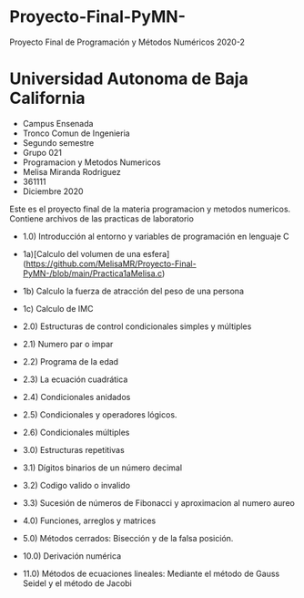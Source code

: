 # Proyecto-Final-PyMN-
Proyecto Final de Programación y Métodos Numéricos 2020-2  
# Universidad Autonoma de Baja California
* Campus Ensenada
* Tronco Comun de Ingenieria
* Segundo semestre
* Grupo 021
* Programacion y Metodos Numericos
* Melisa Miranda Rodriguez
* 361111
* Diciembre 2020

Este es el proyecto final de la materia programacion y metodos numericos.
Contiene archivos de las practicas de laboratorio
* 1.0) Introducción al entorno y variables de programación en lenguaje C 
* 1a)[Calculo del volumen de una esfera] (https://github.com/MelisaMR/Proyecto-Final-PyMN-/blob/main/Practica1aMelisa.c)
* 1b) Calculo la fuerza de atracción del peso de una persona
* 1c) Calculo de IMC

* 2.0) Estructuras de control condicionales simples y múltiples 
* 2.1) Numero par o impar
* 2.2) Programa de la edad
* 2.3) La ecuación cuadrática
* 2.4) Condicionales anidados
* 2.5) Condicionales y operadores lógicos.
* 2.6) Condicionales múltiples

* 3.0) Estructuras repetitivas
* 3.1) Dígitos binarios de un número decimal
* 3.2) Codigo valido o invalido
* 3.3) Sucesión de números de Fibonacci y aproximacion al numero aureo

* 4.0) Funciones, arreglos y matrices

* 5.0) Métodos cerrados:                                                      Bisección y de la falsa posición.

* 10.0) Derivación numérica

* 11.0) Métodos de ecuaciones lineales:                                        Mediante el método de Gauss Seidel y el método de Jacobi
